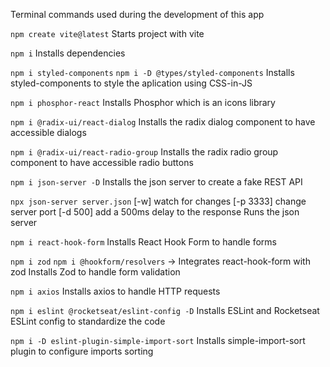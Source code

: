 Terminal commands used during the development of this app

`npm create vite@latest`
Starts project with vite

`npm i`
Installs dependencies

`npm i styled-components`
`npm i -D @types/styled-components`
Installs styled-components to style the aplication using CSS-in-JS

`npm i phosphor-react`
Installs Phosphor which is an icons library

`npm i @radix-ui/react-dialog`
Installs the radix dialog component to have accessible dialogs

`npm i @radix-ui/react-radio-group`
Installs the radix radio group component to have accessible radio buttons

`npm i json-server -D`
Installs the json server to create a fake REST API

`npx json-server server.json`
[-w] watch for changes
[-p 3333] change server port
[-d 500] add a 500ms delay to the response
Runs the json server

`npm i react-hook-form`
Installs React Hook Form to handle forms

`npm i zod`
`npm i @hookform/resolvers` -> Integrates react-hook-form with zod
Installs Zod to handle form validation

`npm i axios`
Installs axios to handle HTTP requests

`npm i eslint @rocketseat/eslint-config -D`
Installs ESLint and Rocketseat ESLint config to standardize the code

`npm i -D eslint-plugin-simple-import-sort`
Installs simple-import-sort plugin to configure imports sorting

